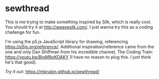 # sewthread

This is me trying to make something inspired by Silk, which is really cool. You should try it at http://weavesilk.com/. I just wanna try this as a coding challenge for fun.

I'm using the p5.js JavaScript library for drawing, referencing https://p5js.org/reference/.
Additional inspiration/reference came from the one and only Dan Shiffman from his incredible channel, The Coding Train: https://youtu.be/BjoM9oKOAKY (I have no reason to plug this. I just think he's that good).

_Try it out_: https://mbrubin.github.io/sewthread/